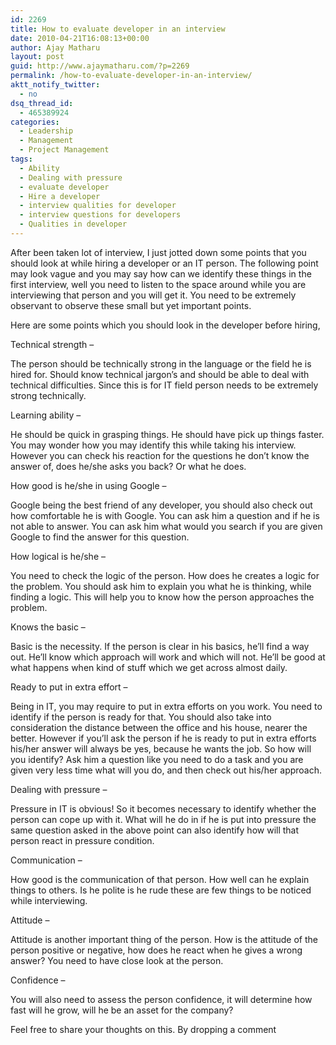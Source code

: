 ```yaml
---
id: 2269
title: How to evaluate developer in an interview
date: 2010-04-21T16:08:13+00:00
author: Ajay Matharu
layout: post
guid: http://www.ajaymatharu.com/?p=2269
permalink: /how-to-evaluate-developer-in-an-interview/
aktt_notify_twitter:
  - no
dsq_thread_id:
  - 465389924
categories:
  - Leadership
  - Management
  - Project Management
tags:
  - Ability
  - Dealing with pressure
  - evaluate developer
  - Hire a developer
  - interview qualities for developer
  - interview questions for developers
  - Qualities in developer
---
```

After been taken lot of interview, I just jotted down some points that you should look at while hiring a developer or an IT person. The following point may look vague and you may say how can we identify these things in the first interview, well you need to listen to the space around while you are interviewing that person and you will get it. You need to be extremely observant to observe these small but yet important points.

Here are some points which you should look in the developer before hiring,

Technical strength –
  
The person should be technically strong in the language or the field he is hired for. Should know technical jargon&#8217;s and should be able to deal with technical difficulties. Since this is for IT field person needs to be extremely strong technically.

Learning ability –
  
He should be quick in grasping things. He should have pick up things faster. You may wonder how you may identify this while taking his interview. However you can check his reaction for the questions he don’t know the answer of, does he/she asks you back? Or what he does.

How good is he/she in using Google –
  
Google being the best friend of any developer, you should also check out how comfortable he is with Google. You can ask him a question and if he is not able to answer. You can ask him what would you search if you are given Google to find the answer for this question.

How logical is he/she –
  
You need to check the logic of the person. How does he creates a logic for the problem. You should ask him to explain you what he is thinking, while finding a logic. This will help you to know how the person approaches the problem.

Knows the basic –
  
Basic is the necessity. If the person is clear in his basics, he’ll find a way out. He’ll know which approach will work and which will not. He’ll be good at what happens when kind of stuff which we get across almost daily.

Ready to put in extra effort –
  
Being in IT, you may require to put in extra efforts on you work. You need to identify if the person is ready for that. You should also take into consideration the distance between the office and his house, nearer the better. However if you’ll ask the person if he is ready to put in extra efforts his/her answer will always be yes, because he wants the job. So how will you identify? Ask him a question like you need to do a task and you are given very less time what will you do, and then check out his/her approach.

Dealing with pressure –
  
Pressure in IT is obvious! So it becomes necessary to identify whether the person can cope up with it. What will he do in if he is put into pressure the same question asked in the above point can also identify how will that person react in pressure condition.

Communication –
  
How good is the communication of that person. How well can he explain things to others. Is he polite is he rude these are few things to be noticed while interviewing.

Attitude –
  
Attitude is another important thing of the person. How is the attitude of the person positive or negative, how does he react when he gives a wrong answer? You need to have close look at the person.

Confidence –
  
You will also need to assess the person confidence, it will determine how fast will he grow, will he be an asset for the company?

Feel free to share your thoughts on this. By dropping a comment